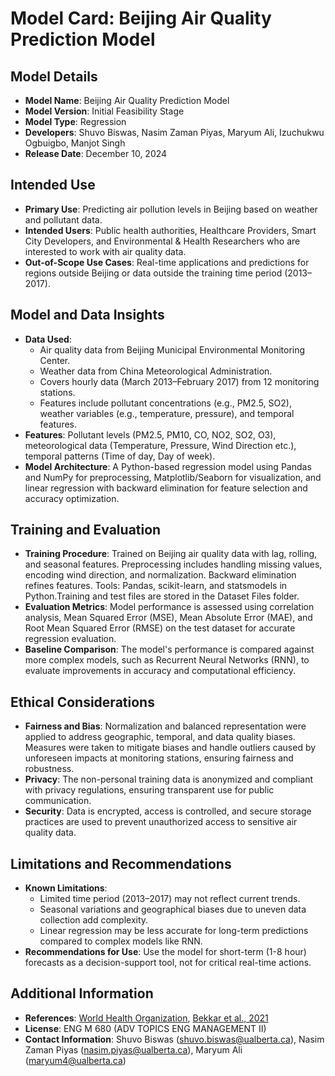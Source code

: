 # Model Card: Beijing Air Quality Prediction Model

## Model Details
- **Model Name**: Beijing Air Quality Prediction Model
- **Model Version**: Initial Feasibility Stage
- **Model Type**: Regression
- **Developers**: Shuvo Biswas, Nasim Zaman Piyas, Maryum Ali, Izuchukwu Ogbuigbo, Manjot Singh
- **Release Date**: December 10, 2024 

## Intended Use
- **Primary Use**: Predicting air pollution levels in Beijing based on weather and pollutant data.
- **Intended Users**: Public health authorities, Healthcare Providers, Smart City Developers, and Environmental & Health Researchers who are interested to work with air quality data.
- **Out-of-Scope Use Cases**: Real-time applications and predictions for regions outside Beijing or data outside the training time period (2013–2017).

## Model and Data Insights
- **Data Used**: 
  - Air quality data from Beijing Municipal Environmental Monitoring Center.
  - Weather data from China Meteorological Administration.
  - Covers hourly data (March 2013–February 2017) from 12 monitoring stations.
  - Features include pollutant concentrations (e.g., PM2.5, SO2), weather variables (e.g., temperature, pressure), and temporal features.
- **Features**: Pollutant levels (PM2.5, PM10, CO, NO2, SO2, O3), meteorological data (Temperature, Pressure, Wind Direction etc.), temporal patterns (Time of day, Day of week).
- **Model Architecture**: A Python-based regression model using Pandas and NumPy for preprocessing, Matplotlib/Seaborn for visualization, and linear regression with backward elimination for feature selection and accuracy optimization.

## Training and Evaluation
- **Training Procedure**: Trained on Beijing air quality data with lag, rolling, and seasonal features. Preprocessing includes handling missing values, encoding wind direction, and normalization. Backward elimination refines features. Tools: Pandas, scikit-learn, and statsmodels in Python.Training and test files are stored in the Dataset Files folder.
- **Evaluation Metrics**: Model performance is assessed using correlation analysis, Mean Squared Error (MSE), Mean Absolute Error (MAE), and Root Mean Squared Error (RMSE) on the test dataset for accurate regression evaluation.
- **Baseline Comparison**: The model's performance is compared against more complex models, such as Recurrent Neural Networks (RNN), to evaluate improvements in accuracy and computational efficiency.

## Ethical Considerations
- **Fairness and Bias**: Normalization and balanced representation were applied to address geographic, temporal, and data quality biases. Measures were taken to mitigate biases and handle outliers caused by unforeseen impacts at monitoring stations, ensuring fairness and robustness.
- **Privacy**: The non-personal training data is anonymized and compliant with privacy regulations, ensuring transparent use for public communication.
- **Security**: Data is encrypted, access is controlled, and secure storage practices are used to prevent unauthorized access to sensitive air quality data.

## Limitations and Recommendations
- **Known Limitations**: 
  - Limited time period (2013–2017) may not reflect current trends.
  - Seasonal variations and geographical biases due to uneven data collection add complexity.
  - Linear regression may be less accurate for long-term predictions compared to complex models like RNN.
- **Recommendations for Use**: Use the model for short-term (1-8 hour) forecasts as a decision-support tool, not for critical real-time actions.

## Additional Information
- **References**: [World Health Organization](https://www.who.int), [Bekkar et al., 2021](https://journalofbigdata.springeropen.com/articles/10.1186/s40537-021-00548-1)
- **License**: ENG M 680 (ADV TOPICS ENG MANAGEMENT II)
- **Contact Information**: Shuvo Biswas (shuvo.biswas@ualberta.ca), Nasim Zaman Piyas (nasim.piyas@ualberta.ca), Maryum Ali (maryum4@ualberta.ca)

